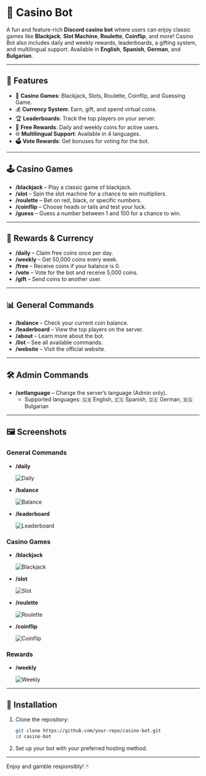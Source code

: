 
# 🎰 Casino Bot

A fun and feature-rich **Discord casino bot** where users can enjoy classic games like **Blackjack**, **Slot Machine**, **Roulette**, **Coinflip**, and more! Casino Bot also includes daily and weekly rewards, leaderboards, a gifting system, and multilingual support. Available in **English**, **Spanish**, **German**, and **Bulgarian**.

---

## 🌟 Features

- 🎲 **Casino Games**: Blackjack, Slots, Roulette, Coinflip, and Guessing Game.
- 💰 **Currency System**: Earn, gift, and spend virtual coins.
- 🏆 **Leaderboards**: Track the top players on your server.
- 🎁 **Free Rewards**: Daily and weekly coins for active users.
- 🌐 **Multilingual Support**: Available in 4 languages.
- 🗳️ **Vote Rewards**: Get bonuses for voting for the bot.

---

## 🕹️ Casino Games

- **/blackjack** – Play a classic game of blackjack.
- **/slot** – Spin the slot machine for a chance to win multipliers.
- **/roulette** – Bet on red, black, or specific numbers.
- **/coinflip** – Choose heads or tails and test your luck.
- **/guess** – Guess a number between 1 and 100 for a chance to win.

---

## 🎁 Rewards & Currency

- **/daily** – Claim free coins once per day.
- **/weekly** – Get 50,000 coins every week.
- **/free** – Receive coins if your balance is 0.
- **/vote** – Vote for the bot and receive 5,000 coins.
- **/gift** – Send coins to another user.

---

## 📊 General Commands

- **/balance** – Check your current coin balance.
- **/leaderboard** – View the top players on the server.
- **/about** – Learn more about the bot.
- **/list** – See all available commands.
- **/website** – Visit the official website.

---

## 🛠️ Admin Commands

- **/setlanguage** – Change the server’s language (Admin only).
  - Supported languages: 🇬🇧 English, 🇪🇸 Spanish, 🇩🇪 German, 🇧🇬 Bulgarian

---

## 🖼️ Screenshots

### General Commands
- **/daily**

  
  ![Daily](images/daily.png)
- **/balance**

  
  ![Balance](images/balance.png)
- **/leaderboard**

  
  ![Leaderboard](images/leaderboard.png)

### Casino Games
- **/blackjack**

  
  ![Blackjack](images/blackjack.png)
- **/slot**

  
  ![Slot](images/slot.png)
- **/roulette**

  
  ![Roulette](images/roulette.png)
- **/coinflip**

  
  ![Coinflip](images/coinflip.png)

### Rewards
- **/weekly**

  
  ![Weekly](images/weekly.png)

---

## 🚀 Installation

1. Clone the repository:
   ```bash
   git clone https://github.com/your-repo/casino-bot.git
   cd casino-bot
   ```

2. Set up your bot with your preferred hosting method.

---

Enjoy and gamble responsibly! 🃏

